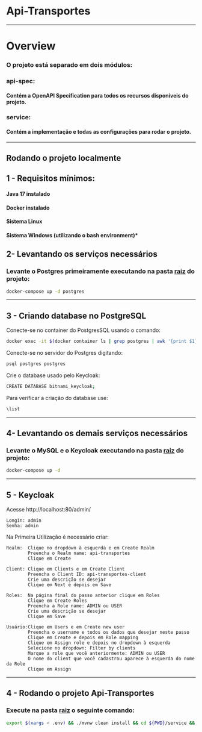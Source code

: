 # Api-Transportes

<hr>

# Overview

### O projeto está separado em dois módulos:

### api-spec:

#### Contém a OpenAPI Specification para todos os recursos disponíveis do projeto.

### service:

#### Contém a implementação e todas as configurações para rodar o projeto.

<hr>

## Rodando o projeto localmente

## 1 - Requisitos mínimos:

#### Java 17 instalado

#### Docker instalado

#### Sistema Linux

#### Sistema Windows (utilizando o bash environment)*


## 2- Levantando os serviços necessários

### Levante o Postgres primeiramente executando na pasta [raiz](./) do projeto:

```bash
docker-compose up -d postgres
```

<hr>

## 3 - Criando database no PostgreSQL

Conecte-se no container do PostgresSQL usando o comando:

```bash
docker exec -it $(docker container ls | grep postgres | awk '{print $1}') /bin/bash
```

Conecte-se no servidor do Postgres digitando:

```bash
psql postgres postgres
```

Crie o database usado pelo Keycloak:

```bash
CREATE DATABASE bitnami_keycloak;
```

Para verificar a criação do database use:

```bash
\list
```

<hr>

## 4- Levantando os demais serviços necessários

### Levante o MySQL e o Keycloak executando na pasta [raiz](./) do projeto:

```bash
docker-compose up -d
```

<hr>

## 5 - Keycloak

Acesse http://localhost:80/admin/

    Longin: admin
    Senha: admin

Na Primeira Utilização é necessário criar:

    Realm:  Clique no dropdown à esquerda e em Create Realm
            Preencha o Realm name: api-transportes
            Clique em Create

    Client: Clique em Clients e em Create Client
            Preencha o Client ID: api-transportes-client
            Crie uma descrição se desejar
            Clique em Next e depois em Save

    Roles:  Na página final do passo anterior clique em Roles
            Clique em Create Roles
            Preencha a Role name: ADMIN ou USER
            Crie uma descrição se desejar
            Clique em Save
    
    Usuário:Clique em Users e em Create new user
            Preencha o username e todos os dados que desejar neste passo
            Clique em Create e depois em Role mapping
            Clique em Assign role e depois no dropdown à esquerda
            Selecione no dropdown: Filter by clients
            Marque a role que você anteriormente: ADMIN ou USER
            O nome do client que você cadastrou aparece à esquerda do nome da Role
            Clique em Assign

<hr>

## 4 - Rodando o projeto Api-Transportes

### Execute na pasta [raiz](./) o seguinte comando:

```bash
export $(xargs < .env) && ./mvnw clean install && cd ${PWD}/service && ./mvnw spring-boot:run
```
